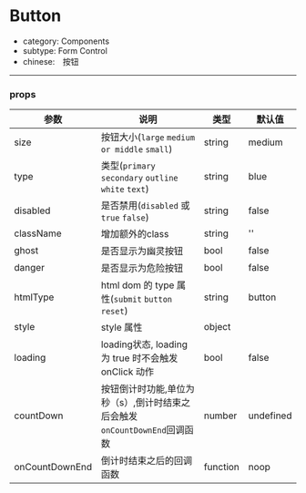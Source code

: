# Button

- category: Components
- subtype: Form Control
- chinese:　按钮

---

### props

|参数|说明|类型|默认值|
|---|----|---|------|
|size|按钮大小(`large` `medium or middle` `small`)|string|medium|
|type|类型(`primary` `secondary` `outline` `white` `text`)|string|blue|
|disabled|是否禁用(`disabled` 或 `true` `false`)|string|false|
|className|增加额外的class|string|''|
|ghost|是否显示为幽灵按钮|bool|false|
|danger|是否显示为危险按钮|bool|false|
|htmlType|html dom 的 type 属性(`submit` `button` `reset`)|string|button|
|style|style 属性|object||
|loading|loading状态, loading 为 true 时不会触发 onClick 动作 |bool|false|
|countDown|按钮倒计时功能,单位为秒（s）,倒计时结束之后会触发`onCountDownEnd`回调函数|number|undefined|
|onCountDownEnd|倒计时结束之后的回调函数|function|noop|
